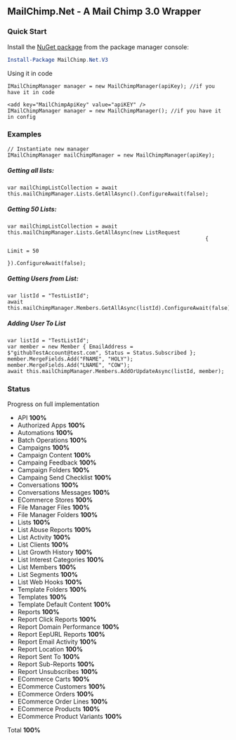 ## MailChimp.Net - A Mail Chimp 3.0 Wrapper

### Quick Start
Install the [NuGet package](https://www.nuget.org/packages/MailChimp.Net.V3/) from the package manager console:
```powershell
Install-Package MailChimp.Net.V3
```
Using it in code
```CSharp
IMailChimpManager manager = new MailChimpManager(apiKey); //if you have it in code

<add key="MailChimpApiKey" value="apiKEY" />
IMailChimpManager manager = new MailChimpManager(); //if you have it in config
```

### Examples

```CSharp
// Instantiate new manager
IMailChimpManager mailChimpManager = new MailChimpManager(apiKey);
```

##### Getting all lists:

```CSharp
var mailChimpListCollection = await this.mailChimpManager.Lists.GetAllAsync().ConfigureAwait(false);
```

##### Getting 50 Lists:

```CSharp
var mailChimpListCollection = await this.mailChimpManager.Lists.GetAllAsync(new ListRequest
                                                               {
                                                                   Limit = 50
                                                               }).ConfigureAwait(false);
```

##### Getting Users from List:

```CSharp
var listId = "TestListId";
await this.mailChimpManager.Members.GetAllAsync(listId).ConfigureAwait(false);
```
##### Adding User To List

```CSharp
var listId = "TestListId";
var member = new Member { EmailAddress = $"githubTestAccount@test.com", Status = Status.Subscribed };
member.MergeFields.Add("FNAME", "HOLY");
member.MergeFields.Add("LNAME", "COW");
await this.mailChimpManager.Members.AddOrUpdateAsync(listId, member);
```
### Status
Progress on full implementation

- API **100%**
- Authorized Apps **100%**
- Automations **100%**
- Batch Operations **100%**
- Campaigns **100%**
- Campaign Content **100%**
- Campaing Feedback **100%**
- Campaign Folders **100%**
- Campaing Send Checklist **100%**
- Conversations **100%**
- Conversations Messages **100%**
- ECommerce Stores **100%**
- File Manager Files **100%**
- File Manager Folders **100%**
- Lists **100%**
- List Abuse Reports **100%**
- List Activity **100%**
- List Clients **100%**
- List Growth History **100%**
- List Interest Categories **100%**
- List Members **100%**
- List Segments **100%**
- List Web Hooks **100%**
- Template Folders **100%**
- Templates **100%**
- Template Default Content **100%**
- Reports **100%**
- Report Click Reports **100%**
- Report Domain Performance **100%**
- Report EepURL Reports **100%**
- Report Email Activity **100%**
- Report Location **100%**
- Report Sent To **100%**
- Report Sub-Reports **100%**
- Report Unsubscribes **100%**
- ECommerce Carts **100%**
- ECommerce Customers **100%**
- ECommerce Orders **100%**
- ECommerce Order Lines **100%**
- ECommerce Products **100%**
- ECommerce Product Variants **100%**


Total **100%**
